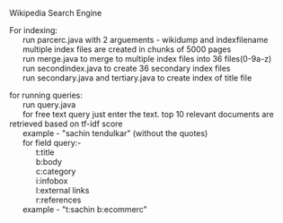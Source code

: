 Wikipedia Search Engine  

For indexing:  
	&nbsp;&nbsp;&nbsp;&nbsp;&nbsp;&nbsp;run parcerc.java with 2 arguements - wikidump and indexfilename  
	&nbsp;&nbsp;&nbsp;&nbsp;&nbsp;&nbsp;multiple index files are created in chunks of 5000 pages  
	&nbsp;&nbsp;&nbsp;&nbsp;&nbsp;&nbsp;run merge.java to merge to multiple index files into 36 files(0-9a-z)  
	&nbsp;&nbsp;&nbsp;&nbsp;&nbsp;&nbsp;run secondindex.java to create 36 secondary index files   
	&nbsp;&nbsp;&nbsp;&nbsp;&nbsp;&nbsp;run secondary.java and tertiary.java to create index of title file  
  
for running queries:  
	&nbsp;&nbsp;&nbsp;&nbsp;&nbsp;&nbsp;run query.java  
	&nbsp;&nbsp;&nbsp;&nbsp;&nbsp;&nbsp;for free text query just enter the text. top 10 relevant documents are retrieved based on tf-idf score  
	&nbsp;&nbsp;&nbsp;&nbsp;&nbsp;&nbsp;example - "sachin tendulkar"  (without the quotes)  
	&nbsp;&nbsp;&nbsp;&nbsp;&nbsp;&nbsp;for field query:-  
			&nbsp;&nbsp;&nbsp;&nbsp;&nbsp;&nbsp;&nbsp;&nbsp;&nbsp;&nbsp;&nbsp;&nbsp;t:title  
			&nbsp;&nbsp;&nbsp;&nbsp;&nbsp;&nbsp;&nbsp;&nbsp;&nbsp;&nbsp;&nbsp;&nbsp;b:body  
			&nbsp;&nbsp;&nbsp;&nbsp;&nbsp;&nbsp;&nbsp;&nbsp;&nbsp;&nbsp;&nbsp;&nbsp;c:category  
			&nbsp;&nbsp;&nbsp;&nbsp;&nbsp;&nbsp;&nbsp;&nbsp;&nbsp;&nbsp;&nbsp;&nbsp;i:infobox  
			&nbsp;&nbsp;&nbsp;&nbsp;&nbsp;&nbsp;&nbsp;&nbsp;&nbsp;&nbsp;&nbsp;&nbsp;l:external links  
			&nbsp;&nbsp;&nbsp;&nbsp;&nbsp;&nbsp;&nbsp;&nbsp;&nbsp;&nbsp;&nbsp;&nbsp;r:references  
	&nbsp;&nbsp;&nbsp;&nbsp;&nbsp;&nbsp;example - "t:sachin b:ecommerc"  
				 
